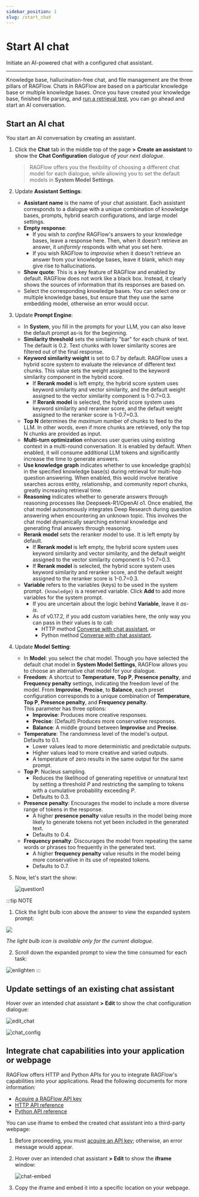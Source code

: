 ```yaml
---
sidebar_position: 1
slug: /start_chat
---
```


# Start AI chat

Initiate an AI-powered chat with a configured chat assistant.

---

Knowledge base, hallucination-free chat, and file management are the three pillars of RAGFlow. Chats in RAGFlow are based on a particular knowledge base or multiple knowledge bases. Once you have created your knowledge base, finished file parsing, and [run a retrieval test](../dataset/run_retrieval_test.md), you can go ahead and start an AI conversation.

## Start an AI chat

You start an AI conversation by creating an assistant.

1. Click the **Chat** tab in the middle top of the page **>** **Create an assistant** to show the **Chat Configuration** dialogue *of your next dialogue*.

   > RAGFlow offers you the flexibility of choosing a different chat model for each dialogue, while allowing you to set the default models in **System Model Settings**.

2. Update **Assistant Settings**:

   - **Assistant name** is the name of your chat assistant. Each assistant corresponds to a dialogue with a unique combination of knowledge bases, prompts, hybrid search configurations, and large model settings.
   - **Empty response**:
     - If you wish to *confine* RAGFlow's answers to your knowledge bases, leave a response here. Then, when it doesn't retrieve an answer, it *uniformly* responds with what you set here.
     - If you wish RAGFlow to *improvise* when it doesn't retrieve an answer from your knowledge bases, leave it blank, which may give rise to hallucinations.
   - **Show quote**: This is a key feature of RAGFlow and enabled by default. RAGFlow does not work like a black box. Instead, it clearly shows the sources of information that its responses are based on.
   - Select the corresponding knowledge bases. You can select one or multiple knowledge bases, but ensure that they use the same embedding model, otherwise an error would occur.

3. Update **Prompt Engine**:

   - In **System**, you fill in the prompts for your LLM, you can also leave the default prompt as-is for the beginning.
   - **Similarity threshold** sets the similarity "bar" for each chunk of text. The default is 0.2. Text chunks with lower similarity scores are filtered out of the final response.
   - **Keyword similarity weight** is set to 0.7 by default. RAGFlow uses a hybrid score system to evaluate the relevance of different text chunks. This value sets the weight assigned to the keyword similarity component in the hybrid score.
     - If **Rerank model** is left empty, the hybrid score system uses keyword similarity and vector similarity, and the default weight assigned to the vector similarity component is 1-0.7=0.3.
     - If **Rerank model** is selected, the hybrid score system uses keyword similarity and reranker score, and the default weight assigned to the reranker score is 1-0.7=0.3.
   - **Top N** determines the *maximum* number of chunks to feed to the LLM. In other words, even if more chunks are retrieved, only the top N chunks are provided as input.
   - **Multi-turn optimization** enhances user queries using existing context in a multi-round conversation. It is enabled by default. When enabled, it will consume additional LLM tokens and significantly increase the time to generate answers.
   - **Use knowledge graph** indicates whether to use knowledge graph(s) in the specified knowledge base(s) during retrieval for multi-hop question answering. When enabled, this would involve iterative searches across entity, relationship, and community report chunks, greatly increasing retrieval time.
   - **Reasoning** indicates whether to generate answers through reasoning processes like Deepseek-R1/OpenAI o1. Once enabled, the chat model autonomously integrates Deep Research during question answering when encountering an unknown topic. This involves the chat model dynamically searching external knowledge and generating final answers through reasoning.
   - **Rerank model** sets the reranker model to use. It is left empty by default.
     - If **Rerank model** is left empty, the hybrid score system uses keyword similarity and vector similarity, and the default weight assigned to the vector similarity component is 1-0.7=0.3.
     - If **Rerank model** is selected, the hybrid score system uses keyword similarity and reranker score, and the default weight assigned to the reranker score is 1-0.7=0.3.
   - **Variable** refers to the variables (keys) to be used in the system prompt. `{knowledge}` is a reserved variable. Click **Add** to add more variables for the system prompt.
      - If you are uncertain about the logic behind **Variable**, leave it *as-is*.
      - As of v0.17.2, if you add custom variables here, the only way you can pass in their values is to call:
         - HTTP method [Converse with chat assistant](../../references/http_api_reference.md#converse-with-chat-assistant), or
         - Python method [Converse with chat assistant](../../references/python_api_reference.md#converse-with-chat-assistant).

4. Update **Model Setting**:

   - In **Model**: you select the chat model. Though you have selected the default chat model in **System Model Settings**, RAGFlow allows you to choose an alternative chat model for your dialogue.
   - **Freedom**: A shortcut to **Temperature**, **Top P**, **Presence penalty**, and **Frequency penalty** settings, indicating the freedom level of the model. From **Improvise**, **Precise**, to **Balance**, each preset configuration corresponds to a unique combination of **Temperature**, **Top P**, **Presence penalty**, and **Frequency penalty**.   
   This parameter has three options:
      - **Improvise**: Produces more creative responses.
      - **Precise**: (Default) Produces more conservative responses.
      - **Balance**: A middle ground between **Improvise** and **Precise**.
   - **Temperature**: The randomness level of the model's output.  
   Defaults to 0.1.
      - Lower values lead to more deterministic and predictable outputs.
      - Higher values lead to more creative and varied outputs.
      - A temperature of zero results in the same output for the same prompt.
   - **Top P**: Nucleus sampling.  
      - Reduces the likelihood of generating repetitive or unnatural text by setting a threshold *P* and restricting the sampling to tokens with a cumulative probability exceeding *P*.
      - Defaults to 0.3.
   - **Presence penalty**: Encourages the model to include a more diverse range of tokens in the response.  
      - A higher **presence penalty** value results in the model being more likely to generate tokens not yet been included in the generated text.
      - Defaults to 0.4.
   - **Frequency penalty**: Discourages the model from repeating the same words or phrases too frequently in the generated text.  
      - A higher **frequency penalty** value results in the model being more conservative in its use of repeated tokens.
      - Defaults to 0.7.

5. Now, let's start the show:

   ![question1](https://github.com/user-attachments/assets/c4114a3d-74ff-40a3-9719-6b47c7b11ab1)

:::tip NOTE

1. Click the light bulb icon above the answer to view the expanded system prompt:

![](https://github.com/user-attachments/assets/515ab187-94e8-412a-82f2-aba52cd79e09)

   *The light bulb icon is available only for the current dialogue.*

2. Scroll down the expanded prompt to view the time consumed for each task:

![enlighten](https://github.com/user-attachments/assets/fedfa2ee-21a7-451b-be66-20125619923c)
:::

## Update settings of an existing chat assistant

Hover over an intended chat assistant **>** **Edit** to show the chat configuration dialogue:

![edit_chat](https://github.com/user-attachments/assets/5c514cf0-a959-4cfe-abad-5e42a0e23974)

![chat_config](https://github.com/user-attachments/assets/1a4eaed2-5430-4585-8ab6-930549838c5b)

## Integrate chat capabilities into your application or webpage

RAGFlow offers HTTP and Python APIs for you to integrate RAGFlow's capabilities into your applications. Read the following documents for more information:

- [Acquire a RAGFlow API key](../../develop/acquire_ragflow_api_key.md)
- [HTTP API reference](../../references/http_api_reference.md)
- [Python API reference](../../references/python_api_reference.md)

You can use iframe to embed the created chat assistant into a third-party webpage:

1. Before proceeding, you must [acquire an API key](../models/llm_api_key_setup.md); otherwise, an error message would appear.
2. Hover over an intended chat assistant **>** **Edit** to show the **iframe** window:

   ![chat-embed](https://github.com/user-attachments/assets/13ea3021-31c4-4a14-9b32-328cd3318fb5)

3. Copy the iframe and embed it into a specific location on your webpage.
